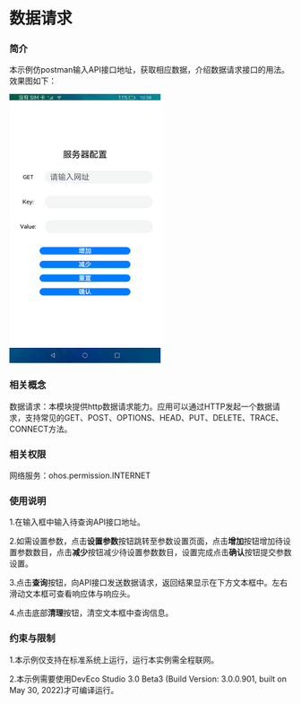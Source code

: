 # 数据请求

### 简介

本示例仿postman输入API接口地址，获取相应数据，介绍数据请求接口的用法。效果图如下：

![](screenshots/device/index.png)

### 相关概念

数据请求：本模块提供http数据请求能力。应用可以通过HTTP发起一个数据请求，支持常见的GET、POST、OPTIONS、HEAD、PUT、DELETE、TRACE、CONNECT方法。

### 相关权限

网络服务：ohos.permission.INTERNET

### 使用说明

1.在输入框中输入待查询API接口地址。

2.如需设置参数，点击**设置参数**按钮跳转至参数设置页面，点击**增加**按钮增加待设置参数数目，点击**减少**按钮减少待设置参数数目，设置完成点击**确认**按钮提交参数设置。

3.点击**查询**按钮，向API接口发送数据请求，返回结果显示在下方文本框中。左右滑动文本框可查看响应体与响应头。

4.点击底部**清理**按钮，清空文本框中查询信息。

### 约束与限制

1.本示例仅支持在标准系统上运行，运行本实例需全程联网。

2.本示例需要使用DevEco Studio 3.0 Beta3 (Build Version: 3.0.0.901, built on May 30, 2022)才可编译运行。